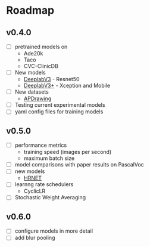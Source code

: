 # Roadmap

## v0.4.0

- [ ] pretrained models on
    - Ade20k
    - Taco
    - CVC-ClinicDB
- [ ] New models
    - [DeeplabV3](https://arxiv.org/abs/1706.05587) - Resnet50
    - [DeeplabV3+](https://arxiv.org/abs/1802.02611) - Xception and Mobile
- [ ] New datasets
    - [APDrawing](https://cg.cs.tsinghua.edu.cn/people/~Yongjin/APDrawingDB.zip)
- [ ] Testing current experimental models
- [ ] yaml config files for training models

## v0.5.0

- [ ] performance metrics
    - training speed (images per second)
    - maximum batch size
- [ ] model comparisons with paper results on PascalVoc
- [ ] new models
    - [HRNET](https://arxiv.org/abs/1908.07919)
- [ ] learnng rate schedulers
    - CyclicLR
- [ ] Stochastic Weight Averaging

## v0.6.0

- [ ] configure models in more detail
- [ ] add blur pooling